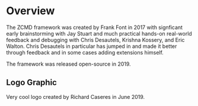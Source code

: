 Overview
========
The ZCMD framework was created by Frank Font in 2017 with signficant early brainstorming with Jay Stuart and much practical hands-on real-world feedback and debugging with Chris Desautels, Krishna Kossery, and Eric Walton.  Chris Desautels in particular has jumped in and made it better through feedback and in some cases adding extensions himself.

The framework was released open-source in 2019.

Logo Graphic
------------
Very cool logo created by Richard Caseres in June 2019.



